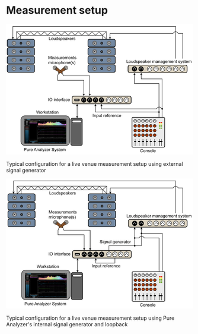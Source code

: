 # Measurement setup
![](../include/LiveAnalyzer1.png)

Typical configuration for a live venue measurement setup using external signal generator

![](../include/LiveAnalyzer2.png)

Typical configuration for a live venue measurement setup using Pure Analyzer's internal signal generator
and loopback


